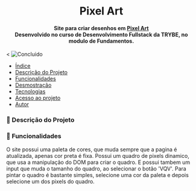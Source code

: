 <h1 align="center"> Pixel Art </h1>
<h4 align="center"> Site para criar desenhos em <a href="https://pt.wikipedia.org/wiki/Arte_pixel">Pixel Art</a> <br/>
 Desenvolvido no curso de Desenvolvimento Fullstack da TRYBE, no modulo de Fundamentos. </h4>

<
![Concluido](http://img.shields.io/static/v1?label=STATUS&message=CONCLUIDO&color=blue&style=for-the-badge)

 * [Índice](#índice)
 * [Descrição do Projeto](#descrição-do-projeto)
 * [Funcionalidades](#funcionalidades)
 * [Desmostração](#demostração)
 * [Tecnologias](#tecnologias)
 * [Acesso ao projeto](#acesso-ao-projeto)
 * [Autor](#autor)

 ### 📜 Descrição do Projeto


 ### 🔨 Funcionalidades
 O site possui uma paleta de cores, que muda sempre que a pagina é atualizada, apenas cor preta é fixa.
 Possui um quadro de pixels dinamico, que usa a manipulação do DOM para criar o quadro.
 E possui tambem um input que muda o tamanho do quadro, ao selecionar o botão 'VQV'. 
 Para pintar o quadro é bastante simples, selecione uma cor da paleta e depois selecione um dos pixels do quadro.

 
